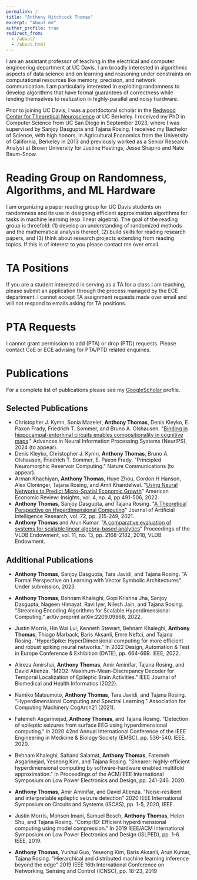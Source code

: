 ```yaml
---
permalink: /
title: "Anthony Hitchcock Thomas"
excerpt: "About me"
author_profile: true
redirect_from: 
  - /about/
  - /about.html
---
```


I am an assistant professor of teaching in the electrical and computer engineering department at UC Davis. I am broadly interested in algorithmic aspects of data science and on learning and reasoning under constraints on computational resources like memory, precision, and network communication. I am particularly interested in exploiting randomness to develop algorithms that have formal guarantees of correctness while lending themselves to realization in highly-parallel and noisy hardware.

Prior to joining UC Davis, I was a postdoctoral scholar in the [Redwood Center for Theoretical Neuroscience](https://redwood.berkeley.edu) at UC Berkeley. I received my PhD in Computer Science from UC San Diego in September 2023, where I was supervised by Sanjoy Dasgupta and Tajana Rosing. I received my Bachelor of Science, with high honors, in Agricultural Economics from the University of California, Berkeley in 2013 and previously worked as a Senior Research Analyst at Brown University for Justine Hastings, Jesse Shapiro and Nate Baum-Snow.

# Reading Group on Randomness, Algorithms, and ML Hardware

I am organizing a paper reading group for UC Davis students on randomness and its use in designing efficient approximation algorithms for tasks in machine learning (esp. linear algebra). The goal of the reading group is threefold: (1) develop an understanding of randomized methods and the mathematical analysis thereof, (2) build skills for reading research papers, and (3) think about research projects extending from reading topics. If this is of interest to you please contact me over email. 

# TA Positions

If you are a student interested in serving as a TA for a class I am teaching, please submit an application through the process managed by the ECE department. I cannot accept TA assignment requests made over email and will not respond to emails asking for TA positions.

# PTA Requests

I cannot grant permission to add (PTA) or drop (PTD) requests. Please contact CoE or ECE advising for PTA/PTD related enquiries.

# Publications

For a complete list of publications please see my [GoogleScholar](https://scholar.google.com/citations?user=SJywXQkAAAAJ&hl=en) profile.

## Selected Publications

- Christopher J. Kymn, Sonia Mazelet, **Anthony Thomas**, Denis Kleyko, E. Paxon Frady, Friedrich T. Sommer, and Bruno A. Olshausen. "[Binding in hippocampal-entorhinal circuits enables compositionality in cognitive maps](https://openreview.net/pdf?id=JO6T4rEJ32)." Advances in Neural Information Processing Systems (NeurIPS), 2024 (to appear).
- Denis Kleyko, Christopher J. Kymn, **Anthony Thomas**, Bruno A. Olshausen, Friedrich T. Sommer, E. Paxon Frady. "Principled Neuromorphic Reservoir Computing." Nature Communications (to appear).
- Arman Khachiyan, **Anthony Thomas**, Huye Zhou, Gordon H Hanson, Alex Cloninger, Tajana Rosing, and Amit Khandelwal. "[Using Neural Networks to Predict Micro-Spatial Economic Growth](https://drive.google.com/file/d/1-3XYSmeD-99A7VYUSb1Viwm3IVYdebLg/view)" American Economic Review: Insights, vol. 4, np. 4, pp 491-506, 2022.
- **Anthony Thomas**, Sanjoy Dasgupta, and Tajana Rosing. "[A Theoretical Perspective on Hyperdimensional Computing](https://www.jair.org/index.php/jair/article/view/12664)" Journal of Artificial Intelligence Research, vol. 72, pp. 215-249, 2021.
- **Anthony Thomas** and Arun Kumar. "[A comparative evaluation of systems for scalable linear algebra-based analytics](https://www.vldb.org/pvldb/vol11/p2168-thomas.pdf)" Proceedings of the VLDB Endowment, vol. 11, no. 13, pp. 2168-2182, 2018, VLDB Endowment.

## Additional Publications

- **Anthony Thomas**, Sanjoy Dasgupta, Tara Javidi, and Tajana Rosing. "A Formal Perspective on Learning with Vector Symbolic Architectures" Under submission, 2023.

- **Anthony Thomas**, Behnam Khaleghi, Gopi Krishna Jha, Sanjoy Dasgupta, Nageen Himayat, Ravi Iyer, Nilesh Jain, and Tajana Rosing. "Streaming Encoding Algorithms for Scalable Hyperdimensional Computing." arXiv preprint arXiv:2209.09868, 2022.

- Justin Morris, Hin Wai Lui, Kenneth Stewart, Behnam Khaleghi, **Anthony Thomas**, Thiago Marback, Baris Aksanli, Emre Neftci, and Tajana Rosing. "HyperSpike: HyperDimensional computing for more efficient and robust spiking neural networks." In 2022 Design, Automation & Test in Europe Conference & Exhibition (DATE), pp. 664-669. IEEE, 2022. 

- Alireza Amirshai, **Anthony Thomas**, Amir Aminifar, Tajana Rosing, and David Atienza. "M2D2: Maximum-Mean-Discrepancy Decoder for Temporal Localization of Epileptic Brain Activities." IEEE Journal of Biomedical and Health Informatics (2022).

- Namiko Matsumoto, **Anthony Thomas**, Tara Javidi, and Tajana Rosing. "Hyperdimensional Computing and Spectral Learning." Association for Computing Machinery CogArch21 (2021).

- Fatemeh Asgarinejad, **Anthony Thomas**, and Tajana Rosing. "Detection of epileptic seizures from surface EEG using hyperdimensional computing." In 2020 42nd Annual International Conference of the IEEE Engineering in Medicine & Biology Society (EMBC), pp. 536-540. IEEE, 2020.

- Behnam Khaleghi, Sahand Salamat, **Anthony Thomas**, Fatemeh Asgarinejad, Yeseong Kim, and Tajana Rosing. "Shearer: highly-efficient hyperdimensional computing by software-hardware enabled multifold approximation." In Proceedings of the ACM/IEEE International Symposium on Low Power Electronics and Design, pp. 241-246. 2020.

- **Anthony Thomas**, Amir Aminifar, and David Atienza. "Noise-resilient and interpretable epileptic seizure detection" 2020 IEEE International Symposium on Circuits and Systems (ISCAS), pp. 1-5, 2020, IEEE.

- Justin Morris, Mohsen Imani, Samuel Bosch, **Anthony Thomas**, Helen Shu, and Tajana Rosing. "CompHD: Efficient hyperdimensional computing using model compression." In 2019 IEEE/ACM International Symposium on Low Power Electronics and Design (ISLPED), pp. 1-6. IEEE, 2019.

- **Anthony Thomas**, Yunhui Guo, Yeseong Kim, Baris Aksanli, Arun Kumar, Tajana Rosing. "Hierarchical and distributed machine learning inference beyond the edge" 2019 IEEE 16th International Conference on Networking, Sensing and Control (ICNSC), pp. 18-23, 2019
